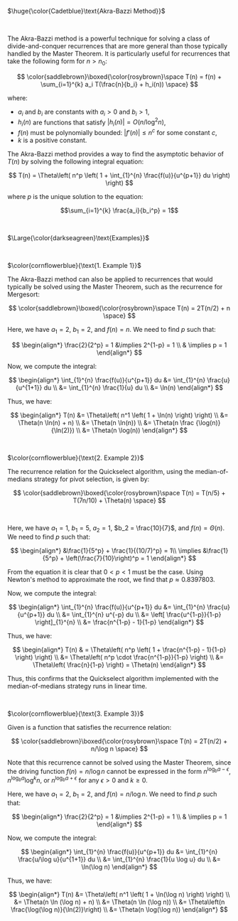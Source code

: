 $\huge{\color{Cadetblue}\text{Akra-Bazzi Method}}$

<br/>

The Akra-Bazzi method is a powerful technique for solving a class of divide-and-conquer recurrences that are more general than those typically handled by the Master Theorem. It is particularly useful for recurrences that take the following form for $n > n_0$:

$$
\color{saddlebrown}\boxed{\color{rosybrown}\space T(n) = f(n) + \sum_{i=1}^{k} a_i T(\frac{n}{b_i} + h_i(n)) \space}
$$

where:

- $a_i$ and $b_i$ are constants with $a_i > 0$ and $b_i > 1$,
- $h_i(n)$ are functions that satisfy $|h_i(n)| = O(n / \log^2 n)$,
- $f(n)$ must be polynomially bounded: $| f'(n) | \leq n^c$ for some constant $c$,
- $k$ is a positive constant.

The Akra-Bazzi method provides a way to find the asymptotic behavior of $T(n)$ by solving the following integral equation:

$$
T(n) = \Theta\left( n^p \left( 1 + \int_{1}^{n} \frac{f(u)}{u^{p+1}} du \right) \right)
$$

where $p$ is the unique solution to the equation:

$$\sum_{i=1}^{k} \frac{a_i}{b_i^p} = 1$$  

<br/>

$\Large{\color{darkseagreen}\text{Examples}}$

<br/>

$\color{cornflowerblue}{\text{1. Example 1}}$

The Akra-Bazzi method can also be applied to recurrences that would typically be solved using the Master Theorem, such as the recurrence for Mergesort:

$$
\color{saddlebrown}\boxed{\color{rosybrown}\space T(n) = 2T(n/2) + n \space}
$$

Here, we have $a_1 = 2$, $b_1 = 2$, and $f(n) = n$. We need to find $p$ such that:

$$
\begin{align*}
\frac{2}{2^p} = 1 &\implies 2^{1-p} = 1 \\ 
& \implies p = 1
\end{align*}
$$

Now, we compute the integral:

$$
\begin{align*}
\int_{1}^{n} \frac{f(u)}{u^{p+1}} du &= \int_{1}^{n} \frac{u}{u^{1+1}} du \\
&= \int_{1}^{n} \frac{1}{u} du \\
&= \ln(n)
\end{align*}
$$

Thus, we have:  

$$
\begin{align*}
T(n) &= \Theta\left( n^1 \left( 1 + \ln(n) \right) \right) \\
&= \Theta(n \ln(n) + n) \\
&= \Theta(n \ln(n)) \\
&= \Theta(n \frac {\log(n)}{\ln(2)}) \\
&= \Theta(n \log(n)) 
\end{align*}
$$

<br/>

$\color{cornflowerblue}{\text{2. Example 2}}$

The recurrence relation for the Quickselect algorithm, using the median-of-medians strategy for pivot selection, is given by:

$$
\color{saddlebrown}\boxed{\color{rosybrown}\space T(n) = T(n/5) + T(7n/10) + \Theta(n) \space}
$$

<br/>

Here, we have $a_1 = 1$, $b_1 = 5$, $a_2 = 1$, $b_2 = \frac{10}{7}$, and $f(n) = \Theta(n)$. We need to find $p$ such that:

$$
\begin{align*}
&\frac{1}{5^p} + \frac{1}{(10/7)^p} = 1\\
\implies &\frac{1}{5^p} + \left(\frac{7}{10}\right)^p = 1
\end{align*}
$$

From the equation it is clear that $0 < p < 1$ must be the case. Using Newton's method to approximate the root, we find that $p \approx 0.8397803$.

Now, we compute the integral:  

$$
\begin{align*}
\int_{1}^{n} \frac{f(u)}{u^{p+1}} du &= \int_{1}^{n} \frac{u}{u^{p+1}} du \\
&= \int_{1}^{n} u^{-p} du \\
&= \left[ \frac{u^{1-p}}{1-p} \right]_{1}^{n} \\
&= \frac{n^{1-p} - 1}{1-p}
\end{align*}
$$

Thus, we have:  

$$
\begin{align*}
T(n) & = \Theta\left( n^p \left( 1 + \frac{n^{1-p} - 1}{1-p} \right) \right) \\
&= \Theta\left( n^p \cdot \frac{n^{1-p}}{1-p} \right) \\
&= \Theta\left( \frac{n}{1-p} \right) = \Theta(n)
\end{align*}
$$

Thus, this confirms that the Quickselect algorithm implemented with the median-of-medians strategy runs in linear time.

<br/>

$\color{cornflowerblue}{\text{3. Example 3}}$

Given is a function that satisfies the recurrence relation:  

$$
\color{saddlebrown}\boxed{\color{rosybrown}\space T(n) = 2T(n/2) + n/\log n \space}
$$

Note that this recurrence cannot be solved using the Master Theorem, since the driving function $f(n) = n/\log n$ cannot be expressed in the form $n^{\log_b a - \epsilon}$, $n^{\log_b a} \log^k n$, or $n^{\log_b a + \epsilon}$ for any $\epsilon > 0$ and $k \geq 0$.

Here, we have $a_1 = 2$, $b_1 = 2$, and $f(n) = n/\log n$. We need to find $p$ such that:

$$
\begin{align*}
\frac{2}{2^p} = 1 &\implies 2^{1-p} = 1 \\ 
& \implies p = 1
\end{align*}
$$

Now, we compute the integral:  

$$
\begin{align*}
\int_{1}^{n} \frac{f(u)}{u^{p+1}} du &= \int_{1}^{n} \frac{u/\log u}{u^{1+1}} du \\
&= \int_{1}^{n} \frac{1}{u \log u} du \\
&= \ln(\log n)
\end{align*}
$$

Thus, we have:  

$$
\begin{align*}
T(n) &= \Theta\left( n^1 \left( 1 + \ln(\log n) \right) \right) \\
&= \Theta(n \ln (\log n) + n) \\
&= \Theta(n \ln (\log n)) \\
&= \Theta\left(n \frac{\log(\log n)}{\ln(2)}\right) \\
&= \Theta(n \log(\log n))
\end{align*}
$$

